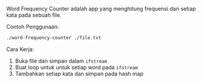 Word Frequency Counter adalah app yang menghitung frequensi dari setiap kata 
pada sebuah file. 

Contoh Penggunaan:

```bash
./word-frequency-counter ./file.txt
```

Cara Kerja: 
1. Buka file dan simpan dalam `ifstream`
2. Buat loop untuk untuk setiap word pada `ifstream`
3. Tambahkan setiap kata dan simpan pada hash map
